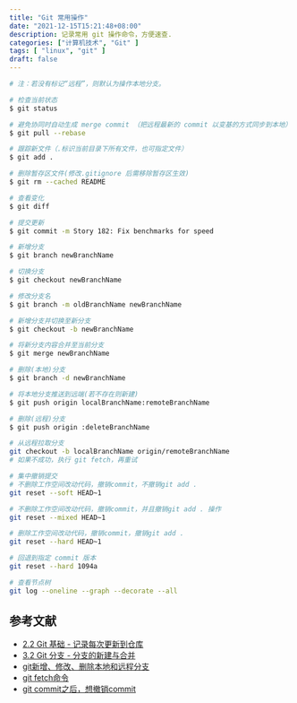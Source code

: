 ```yaml
---
title: "Git 常用操作"
date: "2021-12-15T15:21:48+08:00"
description: 记录常用 git 操作命令，方便速查.
categories: ["计算机技术", "Git" ]
tags: [ "linux", "git" ]
draft: false
---
```


```bash
# 注：若没有标记“远程”，则默认为操作本地分支。

# 检查当前状态 
$ git status

# 避免协同时自动生成 merge commit （把远程最新的 commit 以变基的方式同步到本地）
$ git pull --rebase

# 跟踪新文件（.标识当前目录下所有文件，也可指定文件）
$ git add .

# 删除暂存区文件(修改.gitignore 后需移除暂存区生效)
$ git rm --cached README

# 查看变化
$ git diff

# 提交更新
$ git commit -m Story 182: Fix benchmarks for speed

# 新增分支
$ git branch newBranchName

# 切换分支
$ git checkout newBranchName

# 修改分支名
$ git branch -m oldBranchName newBranchName

# 新增分支并切换至新分支
$ git checkout -b newBranchName

# 将新分支内容合并至当前分支
$ git merge newBranchName

# 删除(本地)分支
$ git branch -d newBranchName

# 将本地分支推送到远端(若不存在则新建)
$ git push origin localBranchName:remoteBranchName

# 删除(远程)分支
$ git push origin :deleteBranchName

# 从远程拉取分支
git checkout -b localBranchName origin/remoteBranchName
# 如果不成功，执行 git fetch，再重试

# 集中撤销提交
# 不删除工作空间改动代码，撤销commit，不撤销git add .
git reset --soft HEAD~1

# 不删除工作空间改动代码，撤销commit，并且撤销git add . 操作
git reset --mixed HEAD~1

# 删除工作空间改动代码，撤销commit，撤销git add .
git reset --hard HEAD~1

# 回退到指定 commit 版本
git reset --hard 1094a

# 查看节点树
git log --oneline --graph --decorate --all
```

## 参考文献

- [2.2 Git 基础 - 记录每次更新到仓库](https://git-scm.com/book/zh/v2/Git-%E5%9F%BA%E7%A1%80-%E8%AE%B0%E5%BD%95%E6%AF%8F%E6%AC%A1%E6%9B%B4%E6%96%B0%E5%88%B0%E4%BB%93%E5%BA%93)
- [3.2 Git 分支 - 分支的新建与合并](https://git-scm.com/book/zh/v2/Git-%E5%88%86%E6%94%AF-%E5%88%86%E6%94%AF%E7%9A%84%E6%96%B0%E5%BB%BA%E4%B8%8E%E5%90%88%E5%B9%B6)
- [git新增、修改、删除本地和远程分支](https://blog.csdn.net/weboof/article/details/100517928)
- [git fetch命令](https://www.yiibai.com/git/git_fetch.html)
- [git commit之后，想撤销commit](https://www.cnblogs.com/lfxiao/p/9378763.html)
